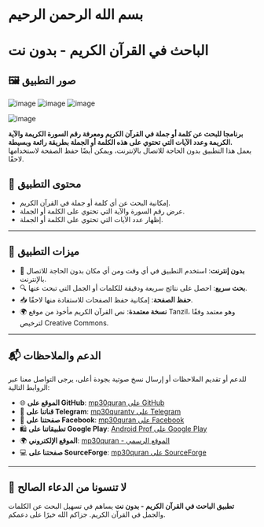 # بسم الله الرحمن الرحيم

# **الباحث في القرآن الكريم - بدون نت**

## 🖼️ **صور التطبيق**

![image](https://github.com/user-attachments/assets/bc35f4cf-1ed1-436d-a3dd-b7a060dbc983)
![image](https://github.com/user-attachments/assets/b793a94c-c443-4474-9b23-8a6eb926f75e)
![image](https://github.com/user-attachments/assets/7d0c78d5-cff0-49cc-b899-02fedd4c3625)

![image](https://github.com/user-attachments/assets/70d3bcce-7986-4960-96a3-7e45563b8449)


**برنامجا للبحث عن كلمة أو جملة في القرآن الكريم ومعرفة رقم السورة الكريمة والآية الكريمة وعدد الآيات التي تحتوي على هذه الكلمة أو الجملة بطريقة رائعة وبسيطة.**  
يعمل هذا التطبيق بدون الحاجة للاتصال بالإنترنت، ويمكن أيضًا حفظ الصفحة لاستخدامها لاحقًا.

## 📖 **محتوى التطبيق**

- إمكانية البحث عن أي كلمة أو جملة في القرآن الكريم.
- عرض رقم السورة والآية التي تحتوي على الكلمة أو الجملة.
- إظهار عدد الآيات التي تحتوي على الكلمة أو الجملة.

---

## 🌟 **ميزات التطبيق**

- 🚫 **بدون إنترنت**: استخدم التطبيق في أي وقت ومن أي مكان بدون الحاجة للاتصال بالإنترنت.
- 🔍 **بحث سريع**: احصل على نتائج سريعة ودقيقة للكلمات أو الجمل التي تبحث عنها.
- 📥 **حفظ الصفحة**: إمكانية حفظ الصفحات للاستفادة منها لاحقًا.
- 🌍 **نسخة معتمدة**: نص القرآن الكريم مأخوذ من موقع Tanzil، وهو معتمد وفقًا لترخيص Creative Commons.

---

## 📬 **الدعم والملاحظات**

للدعم أو تقديم الملاحظات أو إرسال نسخ صوتية بجودة أعلى، يرجى التواصل معنا عبر الروابط التالية:

- 🌐 **الموقع على GitHub**: [mp30quran على GitHub](https://github.com/mp30quran)
- 📱 **قناتنا على Telegram**: [mp30qurantv على Telegram](https://t.me/mp30qurantv)
- 📘 **صفحتنا على Facebook**: [mp30quran على Facebook](https://facebook.com/mp30quran)
- 🛍️ **تطبيقاتنا على Google Play**: [Android Prof على Google Play](https://play.google.com/store/apps/developer?id=Android+Prof)
- 🌍 **الموقع الإلكتروني**: [mp30quran - الموقع الرسمي](https://sites.google.com/view/mp30quran/home)
- 💻 **صفحتنا على SourceForge**: [mp30quran على SourceForge](https://mp30quran.sourceforge.io/)

---

## 🙏 **لا تنسونا من الدعاء الصالح**

**تطبيق الباحث في القرآن الكريم - بدون نت** يساهم في تسهيل البحث عن الكلمات والجمل في القرآن الكريم. جزاكم الله خيرًا على دعمكم.
